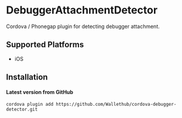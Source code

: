 DebuggerAttachmentDetector
===========================

Cordova / Phonegap plugin for detecting debugger attachment.

## Supported Platforms

- iOS

## Installation

#### Latest version from GitHub

```
cordova plugin add https://github.com/Wallethub/cordova-debugger-detector.git
```

